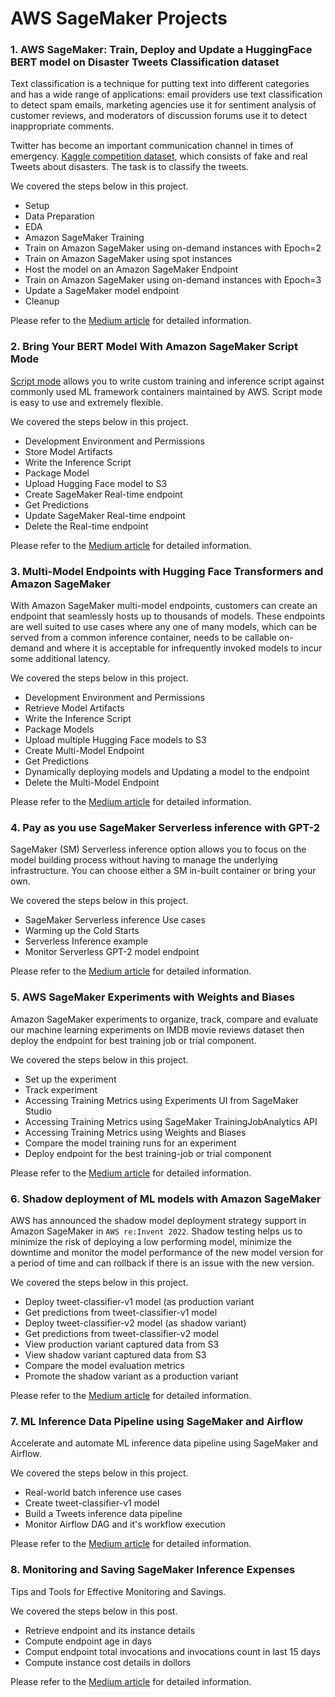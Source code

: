 # AWS SageMaker Projects


### 1. AWS SageMaker: Train, Deploy and Update a HuggingFace BERT model on Disaster Tweets Classification dataset

Text classification is a technique for putting text into different categories and has a wide range of applications: email providers use text classification to  detect spam emails, marketing agencies use it for sentiment analysis of customer reviews, and moderators of discussion forums use it to detect inappropriate comments.

Twitter has become an important communication channel in times of emergency. [Kaggle competition dataset](https://www.kaggle.com/c/nlp-getting-started/overview), which consists of fake and real Tweets about disasters. The task is to classify the tweets.

We covered the steps below in this project.
- Setup
- Data Preparation
- EDA
- Amazon SageMaker Training
- Train on Amazon SageMaker using on-demand instances with Epoch=2
- Train on Amazon SageMaker using spot instances
- Host the model on an Amazon SageMaker Endpoint
- Train on Amazon SageMaker using on-demand instances with Epoch=3
- Update a SageMaker model endpoint
- Cleanup

Please refer to the [Medium article](https://medium.com/@vinayakshanawad/aws-sagemaker-train-deploy-and-update-a-hugging-face-bert-model-eeefc8211368) for detailed information.

### 2. Bring Your BERT Model With Amazon SageMaker Script Mode

[Script mode](https://sagemaker-examples.readthedocs.io/en/latest/sagemaker-script-mode/index.html) allows you to write custom training and inference script against commonly used ML framework containers maintained by AWS. Script mode is easy to use and extremely flexible.

We covered the steps below in this project.
- Development Environment and Permissions
- Store Model Artifacts
- Write the Inference Script
- Package Model
- Upload Hugging Face model to S3
- Create SageMaker Real-time endpoint
- Get Predictions
- Update SageMaker Real-time endpoint
- Delete the Real-time endpoint

Please refer to the [Medium article](https://medium.com/@vinayakshanawad/bring-your-own-model-with-amazon-sagemaker-script-mode-6cf374747f9e) for detailed information.

### 3. Multi-Model Endpoints with Hugging Face Transformers and Amazon SageMaker

With Amazon SageMaker multi-model endpoints, customers can create an endpoint that seamlessly hosts up to thousands of models. These endpoints are well suited to use cases where any one of many models, which can be served from a common inference container, needs to be callable on-demand and where it is acceptable for infrequently invoked models to incur some additional latency.

We covered the steps below in this project.
- Development Environment and Permissions
- Retrieve Model Artifacts
- Write the Inference Script
- Package Models
- Upload multiple Hugging Face models to S3
- Create Multi-Model Endpoint
- Get Predictions
- Dynamically deploying models and Updating a model to the endpoint
- Delete the Multi-Model Endpoint

Please refer to the [Medium article](https://medium.com/@vinayakshanawad/multi-model-endpoints-with-hugging-face-transformers-and-amazon-sagemaker-c0e5a3693fac) for detailed information.

### 4. Pay as you use SageMaker Serverless inference with GPT-2

SageMaker (SM) Serverless inference option allows you to focus on the model building process without having to manage the underlying infrastructure. You can choose either a SM in-built container or bring your own.

We covered the steps below in this project.
- SageMaker Serverless inference Use cases
- Warming up the Cold Starts
- Serverless Inference example
- Monitor Serverless GPT-2 model endpoint

Please refer to the [Medium article](https://medium.com/@vinayakshanawad/pay-as-you-use-sagemaker-serverless-inference-with-gpt-2-62b23485f828) for detailed information.
 
### 5. AWS SageMaker Experiments with Weights and Biases

Amazon SageMaker experiments to organize, track, compare and evaluate our machine learning experiments on IMDB movie reviews dataset then deploy the endpoint for best training job or trial component.

We covered the steps below in this project.
- Set up the experiment
- Track experiment
- Accessing Training Metrics using Experiments UI from SageMaker Studio
- Accessing Training Metrics using SageMaker TrainingJobAnalytics API
- Accessing Training Metrics using Weights and Biases
- Compare the model training runs for an experiment
- Deploy endpoint for the best training-job or trial component

Please refer to the [Medium article](https://medium.com/@vinayakshanawad/aws-sagemaker-experiments-with-weights-and-biases-ea0932658a4f) for detailed information.

### 6. Shadow deployment of ML models with Amazon SageMaker

AWS has announced the shadow model deployment strategy support in Amazon SageMaker in `AWS re:Invent 2022`. Shadow testing helps us to minimize the risk of deploying a low performing model, minimize the downtime and monitor the model performance of the new model version for a period of time and can rollback if there is an issue with the new version.

We covered the steps below in this project.
- Deploy tweet-classifier-v1 model (as production variant
- Get predictions from tweet-classifier-v1 model
- Deploy tweet-classifier-v2 model (as shadow variant)
- Get predictions from tweet-classifier-v2 model
- View production variant captured data from S3
- View shadow variant captured data from S3
- Compare the model evaluation metrics
- Promote the shadow variant as a production variant

Please refer to the [Medium article](https://medium.com/@vinayakshanawad/shadow-deployment-of-ml-models-with-amazon-sagemaker-65e6816821ae) for detailed information.

### 7. ML Inference Data Pipeline using SageMaker and Airflow

Accelerate and automate ML inference data pipeline using SageMaker and Airflow.

We covered the steps below in this project.
- Real-world batch inference use cases
- Create tweet-classifier-v1 model
- Build a Tweets inference data pipeline
- Monitor Airflow DAG and it's workflow execution

Please refer to the [Medium article](https://medium.com/@vinayakshanawad/accelerate-ml-inference-data-pipeline-using-sagemaker-and-apache-airflow-f19207e896ca) for detailed information.

### 8. Monitoring and Saving SageMaker Inference Expenses

Tips and Tools for Effective Monitoring and Savings.

We covered the steps below in this post.
- Retrieve endpoint and its instance details
- Compute endpoint age in days
- Comput endpoint total invocations and invocations count in last 15 days
- Compute instance cost details in dollors

Please refer to the [Medium article](https://medium.com/@vinayakshanawad/monitoring-and-saving-sagemaker-inference-expenses-f6795a9193ab) for detailed information.